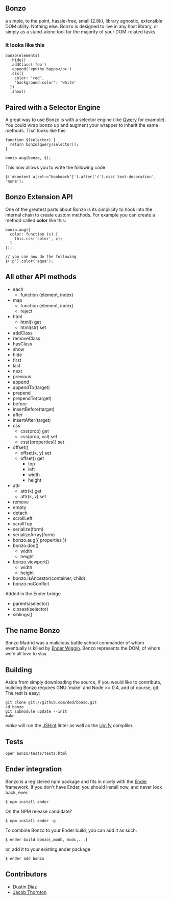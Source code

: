 Bonzo
-----
a simple, to the point, hassle-free, small (2.8k), library agnostic, extensible DOM utility. Nothing else.
Bonzo is designed to live in any host library, or simply as a stand-alone tool for the majority of your DOM-related tasks.

<h3>It looks like this</h3>

    bonzo(elements)
      .hide()
      .addClass('foo')
      .append('<p>the happs</p>')
      .css({
        color: 'red',
        'background-color': 'white'
      })
      .show()

Paired with a Selector Engine
-----------------------------
A great way to use Bonzo is with a selector engine (like [Qwery](https://github.com/ded/qwery) for example). You could wrap bonzo up and augment your wrapper to inherit the same methods. That looks like this:

    function $(selector) {
      return bonzo(qwery(selector));
    }

    bonzo.aug(bonzo, $);

This now allows you to write the following code:

    $('#content a[rel~="bookmark"]').after('√').css('text-decoration', 'none');

Bonzo Extension API
-------------------
One of the greatest parts about Bonzo is its simplicity to hook into the internal chain to create custom methods. For example you can create a method called **color** like this:

    bonzo.aug({
      color: function (c) {
        this.css('color', c);
      }
    });

    // you can now do the following
    $('p').color('aqua');

All other API methods
---------------------

  * each
    - function (element, index)
  * map
    - function (element, index)
    - reject
  * html
    - html() get
    - html(str) set
  * addClass
  * removeClass
  * hasClass
  * show
  * hide
  * first
  * last
  * next
  * previous
  * append
  * appendTo(target)
  * prepend
  * prependTo(target)
  * before
  * insertBefore(target)
  * after
  * insertAfter(target)
  * css
    - css(prop) get
    - css(prop, val) set
    - css({properties}) set
  * offset()
    - offset(x, y) set
    - offset() get
      - top
      - left
      - width
      - height
  * attr
    - attr(k) get
    - attr(k, v) set
  * remove
  * empty
  * detach
  * scrollLeft
  * scrollTop
  * serialize(form)
  * serializeArray(form)
  * bonzo.aug({ properties })
  * bonzo.doc()
    - width
    - height
  * bonzo.viewport()
    - width
    - height
  * bonzo.isAncestor(container, child)
  * bonzo.noConflict

Added in the Ender bridge

  * parents(selector)
  * closest(selector)
  * siblings()

The name Bonzo
--------------
Bonzo Madrid was a malicious battle school commander of whom eventually is killed by [Ender Wiggin](http://en.wikipedia.org/wiki/Ender_Wiggin). Bonzo represents the DOM, of whom we'd all love to slay.

Building
--------
Aside from simply downloading the source, if you would like to contribute, building Bonzo requires GNU 'make' and Node >= 0.4, and of course, git. The rest is easy:

    git clone git://github.com/ded/bonzo.git
    cd bonzo
    git submodule update --init
    make

*make* will run the [JSHint](http://jshint.com) linter as well as the [Uglify](https://github.com/mishoo/UglifyJS) compliler.

Tests
-----

    open bonzo/tests/tests.html

Ender integration
----------
Bonzo is a registered npm package and fits in nicely with the [Ender](http://ender.no.de) framework. If you don't have Ender, you should install now, and never look back, ever.

    $ npm install ender

On the NPM release candidate?

    $ npm install ender -g

To combine Bonzo to your Ender build, you can add it as such:

    $ ender build bonzo[,modb, modc,...]

or, add it to your existing ender package

    $ ender add bonzo

Contributors
-----

  * [Dustin Diaz](https://github.com/ded/bonzo/commits/master?author=ded)
  * [Jacob Thornton](https://github.com/ded/bonzo/commits/master?author=fat)
